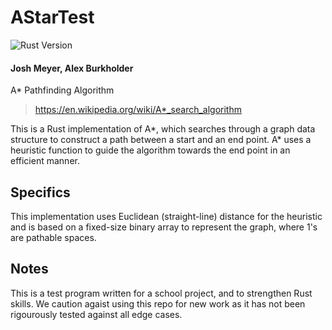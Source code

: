 # AStarTest

![Rust Version](https://img.shields.io/badge/Rust-1.77.2%2B-brown)

#### Josh Meyer, Alex Burkholder

A* Pathfinding Algorithm

> https://en.wikipedia.org/wiki/A*_search_algorithm

This is a Rust implementation of A*, which searches through a graph data structure to construct a path between a start and an end point.
A* uses a heuristic function to guide the algorithm towards the end point in an efficient manner.

## Specifics

This implementation uses Euclidean (straight-line) distance for the heuristic and is based on a fixed-size binary array to represent the graph, where 1's are pathable spaces.

## Notes

This is a test program written for a school project, and to strengthen Rust skills. We caution agaist using this repo for new work as it has not been rigourously tested against all edge cases.
